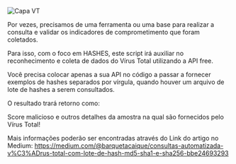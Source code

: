 ![Capa VT](https://github.com/crocodyli/CTI/assets/113185400/0181357e-f758-4c1c-a773-a2c309b9b68c)

Por vezes, precisamos de uma ferramenta ou uma base para realizar a consulta e validar os indicadores de comprometimento que foram coletados. 

Para isso, com o foco em HASHES, este script irá auxiliar no reconhecimento e coleta de dados do Vírus Total utilizando a API free. 

Você precisa colocar apenas a sua API no código a passar a fornecer exemplos de hashes separados por vírgula, quando houver um arquivo de lote de hashes a serem consultados. 

O resultado trará retorno como:

Score malicioso e outros detalhes da amostra na qual são fornecidos pelo Vírus Total! 

Mais informações poderão ser encontradas através do Link do artigo no Medium: 
https://medium.com/@barquetacaique/consultas-automatizada-v%C3%ADrus-total-com-lote-de-hash-md5-sha1-e-sha256-bbe24693293 

